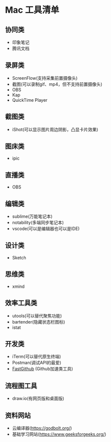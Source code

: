 # Mac 工具清单

## 协同类

+ 印象笔记
+ 腾讯文档

## 录屏类

+ ScreenFlow(支持采集前置摄像头)
+ 截图(可以录制gif、mp4，但不支持前置摄像头)
+ OBS
+ Kap
+ QuickTime Player

## 截图类

+ iShot(可以显示图片周边阴影，凸显卡片效果)

## 图床类

+ ipic

## 直播类

+ OBS

## 编辑类

+ sublime(万能笔记本)
+ notability(多端同步笔记本)
+ vscode(可以是编辑器也可以是IDE)

## 设计类

+ Sketch

## 思维类

+ xmind

## 效率工具类

+ utools(可以替代聚焦功能)
+ bartender(隐藏状态栏图标)
+ istat

## 开发类

+ iTerm(可以替代原生终端)
+ Postman(调试API的最爱)
+ [FastGithub](https://github.com/dotnetcore/FastGithub) (Github加速类工具)

## 流程图工具
+ draw.io(有网页版和桌面版)

## 资料网站

+ 云编译器(https://godbolt.org/)
+ 基础学习网站(https://www.geeksforgeeks.org/)